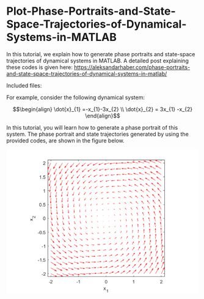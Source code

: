 # Plot-Phase-Portraits-and-State-Space-Trajectories-of-Dynamical-Systems-in-MATLAB

In this tutorial, we explain how to generate phase portraits and state-space trajectories of dynamical systems in MATLAB. A detailed post explaining these codes is given here: https://aleksandarhaber.com/phase-portraits-and-state-space-trajectories-of-dynamical-systems-in-matlab/

Included files:



For example, consider the following dynamical system: 

```math
\begin{align}
\dot{x}_{1} =-x_{1}-3x_{2} \\
\dot{x}_{2} = 3x_{1} -x_{2}
\end{align}
```

In this tutorial, you will learn how to generate a phase portrait of this system. The phase portrait and state trajectories generated by using the provided codes, are shown in the figure below.

![My Image](phase1.png)
